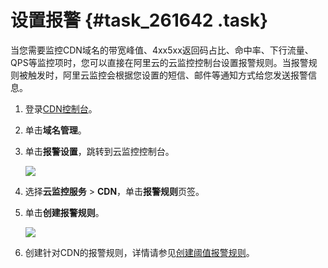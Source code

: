 # 设置报警 {#task_261642 .task}

当您需要监控CDN域名的带宽峰值、4xx5xx返回码占比、命中率、下行流量、QPS等监控项时，您可以直接在阿里云的云监控控制台设置报警规则。当报警规则被触发时，阿里云监控会根据您设置的短信、邮件等通知方式给您发送报警信息。

1.  登录[CDN控制台](https://cdnnext.console.aliyun.com)。
2.  单击**域名管理**。
3.  单击**报警设置**，跳转到云监控控制台。 

    ![](http://static-aliyun-doc.oss-cn-hangzhou.aliyuncs.com/assets/img/156476/156163038444264_zh-CN.png)

4.  选择**云监控服务** \> **CDN**，单击**报警规则**页签。
5.  单击**创建报警规则**。 

    ![](http://static-aliyun-doc.oss-cn-hangzhou.aliyuncs.com/assets/img/156476/156163038444266_zh-CN.png)

6.  创建针对CDN的报警规则，详情请参见[创建阈值报警规则](../../../../cn.zh-CN/用户指南/报警服务/报警规则/创建阈值报警规则.md#)。


